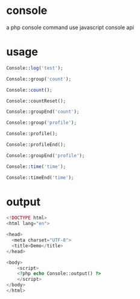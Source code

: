 # console
a php console command use javascript console api

# usage 

```php
Console::log('test');

Console::group('count');

Console::count();

Console::countReset();

Console::groupEnd('count');

Console::group('profile');

Console::profile();

Console::profileEnd();

Console::groupEnd('profile');

Console::time('time');

Console::timeEnd('time');
```

# output 

```php
<!DOCTYPE html>
<html lang="en">

<head>
  <meta charset="UTF-8">
  <title>Demo</title>
</head>

<body>
    <script>
    <?php echo Console::output() ?>
    </script>
</body>
</html>
```
